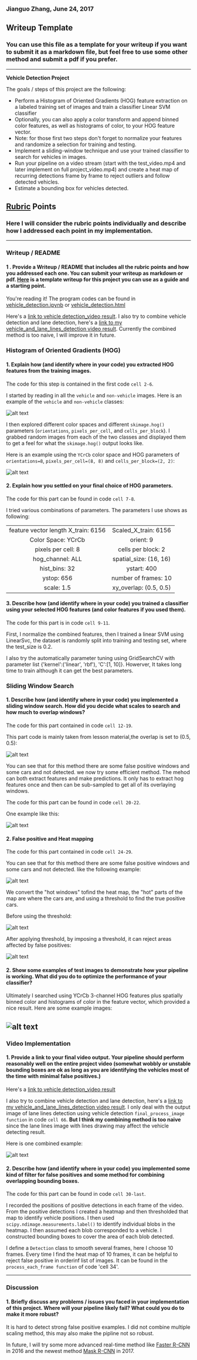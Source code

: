 ### Jianguo Zhang, June 24, 2017
## Writeup Template
### You can use this file as a template for your writeup if you want to submit it as a markdown file, but feel free to use some other method and submit a pdf if you prefer.

---

**Vehicle Detection Project**

The goals / steps of this project are the following:

* Perform a Histogram of Oriented Gradients (HOG) feature extraction on a labeled training set of images and train a classifier Linear SVM classifier
* Optionally, you can also apply a color transform and append binned color features, as well as histograms of color, to your HOG feature vector. 
* Note: for those first two steps don't forget to normalize your features and randomize a selection for training and testing.
* Implement a sliding-window technique and use your trained classifier to search for vehicles in images.
* Run your pipeline on a video stream (start with the test_video.mp4 and later implement on full project_video.mp4) and create a heat map of recurring detections frame by frame to reject outliers and follow detected vehicles.
* Estimate a bounding box for vehicles detected.

[//]: # (Image References)
[image1]: ./output_images/dataset_visualize.jpg
[image2]: ./output_images/dataset_hog_example.jpg
[image3]: ./output_images/sliding_window_example.jpg
[image3_1]: ./output_images/advanced_sliding_window_example.jpg
[image4]: ./output_images/sliding_window_example_test5.jpg
[image5]: ./output_images/heat_map_no_thresh_test5.jpg
[image5_1]: ./output_images/heat_map_with_thresh_test5.jpg
[image5_2]: ./output_images/heat_map_with_thresh_examples.jpg
[image6]: ./output_images/final_combined_example_test6.jpg
[image7]: ./examples/output_bboxes.png
[video1]: ./project_video.mp4

## [Rubric](https://review.udacity.com/#!/rubrics/513/view) Points
### Here I will consider the rubric points individually and describe how I addressed each point in my implementation.  

---
### Writeup / README

#### 1 . Provide a Writeup / README that includes all the rubric points and how you addressed each one.  You can submit your writeup as markdown or pdf.  [Here](https://github.com/udacity/CarND-Vehicle-Detection/blob/master/writeup_template.md) is a template writeup for this project you can use as a guide and a starting point.  

You're reading it! The program codes can be found in [vehicle_detection.ipynb](./vehicle_detection.ipynb) or [vehicle_detection.html](./vehicle_detection.html)

Here's a [link to vehicle detection_video result](./project_video_result.mp4). I also try to combine vehicle detection and lane detection, here's a [link to my vehicle_and_lane_lines_detection video result](./project_demo_with_lines.mp4). Currently the combined method is too naive, I will improve it in future. 


### Histogram of Oriented Gradients (HOG)

#### 1. Explain how (and identify where in your code) you extracted HOG features from the training images.

The code for this step is contained in the first code `cell 2-6`. 

I started by reading in all the `vehicle` and `non-vehicle` images.  Here is an example of the `vehicle` and `non-vehicle` classes:

![alt text][image1]

I then explored different color spaces and different `skimage.hog()` parameters (`orientations`, `pixels_per_cell`, and `cells_per_block`).  I grabbed random images from each of the two classes and displayed them to get a feel for what the `skimage.hog()` output looks like.


Here is an example using the `YCrCb` color space and HOG parameters of `orientations=8`, `pixels_per_cell=(8, 8)` and `cells_per_block=(2, 2)`:


![alt text][image2]

#### 2. Explain how you settled on your final choice of HOG parameters.

The code for this part can be found in code `cell 7-8`.

I tried various combinations of parameters. The parameters I use shows as following:




|        |    | 
|:-------------:|:-------------:| 
 | feature vector length X_train:  6156 | Scaled_X_train:  6156 |
 | Color Space:  YCrCb | orient:  9 |
 | pixels per cell:  8 | cells per block:  2 |
 | hog_channel:  ALL | spatial_size:  (16, 16) |
 | hist_bins:  32 | ystart:  400 |
 | ystop:  656| number of frames: 10|
 | scale: 1.5| xy_overlap: (0.5, 0.5)|

#### 3. Describe how (and identify where in your code) you trained a classifier using your selected HOG features (and color features if you used them).

The code for this part is in code `cell 9-11`.

First, I normalize the combined features, then I trained a linear SVM using LinearSvc, the dataset is randomly split into training and testing set, where the test_size is 0.2. 

I also try the automatically parameter tuning using GridSearchCV with parameter list  {'kernel':('linear', 'rbf'), 'C':[1, 10]}. Howerver, It takes long time to train although it can get the best parameters.


### Sliding Window Search

#### 1. Describe how (and identify where in your code) you implemented a sliding window search.  How did you decide what scales to search and how much to overlap windows?

The code for this part contained in code `cell 12-19`.

This part code is mainly taken from lesson material,the overlap is set to (0.5, 0.5):


![alt text][image3]

You can see that for this method there are some false positive windows and some cars and not detected. we now try some efficient method. The mehod can both extract features and make predictions. It only has to extract hog features once and then can be sub-sampled to get all of its overlaying windows.

The code for this part can be found in code `cell 20-22`.

One example like this:

![alt text][image3_1]

#### 2. False positive and Heat mapping

The code for this part contained in code `cell 24-29`.

You can see that for this method there are some false positive windows and some cars and not detected. like the following example:

![alt text][image4]

We convert the "hot windows" tofind the heat map,  the "hot" parts of the map are where the cars are, and using a threshold to find the true positive cars.

Before using the threshold:

![alt text][image5]

After applying threshold, by imposing a threshold, it can reject areas affected by false positives:

![alt text][image5_1]


#### 2. Show some examples of test images to demonstrate how your pipeline is working.  What did you do to optimize the performance of your classifier?

Ultimately I searched using YCrCb 3-channel HOG features plus spatially binned color and histograms of color in the feature vector, which provided a nice result.  Here are some example images:

![alt text][image5_2]
---

### Video Implementation

#### 1. Provide a link to your final video output.  Your pipeline should perform reasonably well on the entire project video (somewhat wobbly or unstable bounding boxes are ok as long as you are identifying the vehicles most of the time with minimal false positives.)
Here's a [link to vehicle detection_video result](./project_video_result.mp4)

I also try to combine vehicle detection and lane detection, here's a [link to my vehicle_and_lane_lines_detection video result](./project_demo_with_lines.mp4). I only deal with the output image of lane lines detection using vehicle detection `final_process_image function` in code `cell 66`. **But I think my combining method is too naive** since the lane lines image with lines drawing may affect the vehicle detecting result.


Here is one combined example:

![alt text][image6]

#### 2. Describe how (and identify where in your code) you implemented some kind of filter for false positives and some method for combining overlapping bounding boxes.

The code for this part can be found in code `cell 30-last`. 

I recorded the positions of positive detections in each frame of the video.  From the positive detections I created a heatmap and then thresholded that map to identify vehicle positions.  I then used `scipy.ndimage.measurements.label()` to identify individual blobs in the heatmap.  I then assumed each blob corresponded to a vehicle.  I constructed bounding boxes to cover the area of each blob detected.  

I define a `Detection` class to smooth several frames, here I choose 10 frames. Every time I find the heat map of 10 frames, it can be helpful to reject false positive in orderinf list of images. It can be found in the `process_each_frame function` of code 'cell 34'. 



---

### Discussion

#### 1. Briefly discuss any problems / issues you faced in your implementation of this project.  Where will your pipeline likely fail?  What could you do to make it more robust?

It is hard to detect strong false positive examples. I did not combine multiple scaling method, this may also make the pipline not so robust. 

In future, I will try some more advanced real-time method like  [Faster R-CNN](https://arxiv.org/pdf/1506.01497.pdf) in 2016 and the newest method [Mask R-CNN](https://arxiv.org/pdf/1703.06870.pdf) in 2017.
